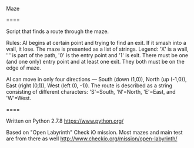 Maze

====

Script that finds a route through the maze.

Rules:
AI begins at certain point and trying to find an exit. If it smash into a wall, it lose. The maze is presented as a list of strings.
Legend: 'X' is a wall, ' ' is part of the path, '0' is the entry point and '1' is exit.
There must be one (and one only) entry point and at least one exit. They both must be on the edge of maze.

AI can move in only four directions — South (down (1,0)), North (up (-1,0)), East (right (0,1)), West (left (0, -1)). The route is described as a string consisting of different characters: 'S'=South, 'N'=North, 'E'=East, and 'W'=West. 

====

Written on Python 2.7.8
https://www.python.org/

Based on "Open Labyrinth" Check iO mission. Most mazes and main test are from there as well
http://www.checkio.org/mission/open-labyrinth/